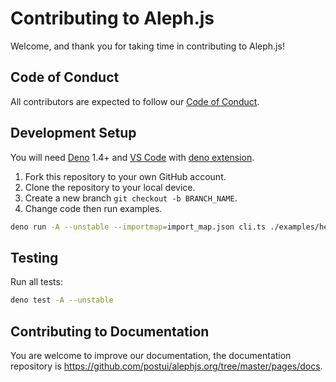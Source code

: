 # Contributing to Aleph.js

Welcome, and thank you for taking time in contributing to Aleph.js!

## Code of Conduct

All contributors are expected to follow our [Code of Conduct](CODE_OF_CONDUCT.md).

## Development Setup

You will need [Deno](https://deno.land/) 1.4+ and [VS Code](https://code.visualstudio.com/) with [deno extension](https://marketplace.visualstudio.com/items?itemName=denoland.vscode-deno).

1. Fork this repository to your own GitHub account.
2. Clone the repository to your local device.
3. Create a new branch `git checkout -b BRANCH_NAME`.
4. Change code then run examples.

```bash
deno run -A --unstable --importmap=import_map.json cli.ts ./examples/hello-world -L debug
```

## Testing

Run all tests:

```bash
deno test -A --unstable
```

## Contributing to Documentation

You are welcome to improve our documentation, the documentation repository is https://github.com/postui/alephjs.org/tree/master/pages/docs.

